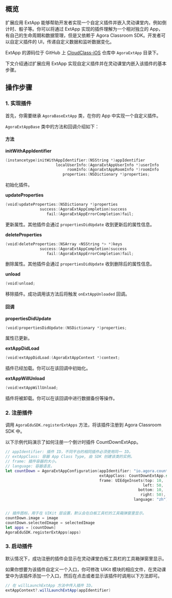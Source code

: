 ## 概览

扩展应用 ExtApp 能够帮助开发者实现一个自定义插件并嵌入灵动课堂内，例如倒计时、骰子等。你可以将通过 ExtApp 实现的插件理解为一个相对独立的 App，有自己的生命周期和数据管理，但是又依赖于 Agora Classroom SDK。开发者可以自定义插件的 UI，传递自定义数据和监听数据变化。

ExtApp 的源码位于 GitHub 上 [CloudClass-iOS](https://github.com/AgoraIO-Community/CloudClass-iOS) 仓库中 `AgoraExtApp` 目录下。

下文介绍通过扩展应用 ExtApp 实现自定义插件并在灵动课堂内嵌入该插件的基本步骤。

## 操作步骤

### 1. 实现插件

首先，你需要继承 `AgoraBaseExtApp` 类，在你的 App 中实现一个自定义插件。

`AgoraExtAppBase` 类中的方法和回调介绍如下：

#### 方法

**initWithAppIdentifier**

```swift
(instancetype)initWithAppIdentifier:(NSString *)appIdentifier
                      localUserInfo:(AgoraExtAppUserInfo *)userInfo
                           roomInfo:(AgoraExtAppRoomInfo *)roomInfo
                         properties:(NSDictionary *)properties;
```

初始化插件。

**updateProperties**

```swift
(void)updateProperties:(NSDictionary *)properties
               success:(AgoraExtAppCompletion)success
                  fail:(AgoraExtAppErrorCompletion)fail;
```

更新属性。其他插件会通过 `propertiesDidUpdate` 收到更新后的属性信息。

**deleteProperties**

```swift
(void)deleteProperties:(NSArray <NSString *> *)keys
               success:(AgoraExtAppCompletion)success
                  fail:(AgoraExtAppErrorCompletion)fail;
```

删除属性。其他插件会通过 `propertiesDidUpdate` 收到删除后的属性信息。

**unload**

```swift
(void)unload;
```

移除插件。成功调用该方法后将触发 `onExtAppUnloaded` 回调。

#### 回调

**propertiesDidUpdate**

```swift
(void)propertiesDidUpdate:(NSDictionary *)properties;
```

属性已更新。

**extAppDidLoad**

```swift
(void)extAppDidLoad:(AgoraExtAppContext *)context;
```

插件已经加载。你可以在该回调中初始化。

**extAppWillUnload**

```swift
(void)extAppWillUnload;
```

插件将被卸载。你可以在该回调中进行数据备份等操作。

### 2. 注册插件

调用 `AgoraEduSDK.registerExtApps` 方法，将该插件注册到 Agora Classroom SDK 中。

以下示例代码演示了如何注册一个倒计时插件 CountDownExtApp。

```swift
// appIdentifier: 插件 ID，不同平台的相同插件必须使用同一 ID。
// extAppClass: 容器 App Class Type, 由 SDK 创建该类的实例。
// frame: 插件容器的大小。
// language: 容器语言。
let countDown = AgoraExtAppConfiguration(appIdentifier: "io.agora.countdown",
                                         extAppClass: CountDownExtApp.self,
                                         frame: UIEdgeInsets(top: 10,
                                                            left: 50,
                                                          bottom: 10,
                                                           right: 50),
                                                        language: "zh")


// 插件图标，用于在 UIKit 层设置，默认会在白板工具栏的工具箱弹窗里显示。
countDown.image = image
countDown.selectedImage = selectedImage
let apps = [countDown]
AgoraEduSDK.registerExtApps(apps)
```

### 3. 启动插件

默认情况下，成功注册的插件会显示在灵动课堂白板工具栏的工具箱弹窗里显示。

如果你想要为该插件自定义一个入口，你可修改 UIKit 模块的相应文件，在灵动课堂中为该插件添加一个入口，然后在点击或者显示该插件时调用以下方法即可。

```java
// 在 willLaunchExtApp 方法中传入插件 ID。
extAppContext?.willLaunchExtApp(appIdentifier)
```